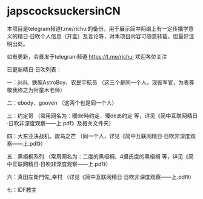 # japscocksuckersinCN
本项目是telegram频道t.me/richui的备份，用于展示简中网络上有一定传播学意义的精日·日吹个人信息（开盒）及言论等，对本项目内容可随意转载，但最好注明出处。

如有更新，会首发于telegram频道 https://t.me/richui 欢迎各位关注

已更新精日·日吹列表：

一：jisili、鉄腕AstroBoy、农民宇航员 （这三个是同一个人，现役军官，为表尊敬我称之为阿童木老师）

二：ebody、gooven （这两个也是同一个人）

三：约定哥 （常用网名为：暧de時约定、暧deあ约定 等，详见《简中互联网精日·日吹非深度观察——上.pdf》及相关文件夹）

四：大东亚决战机、踆乌之芒 （同一个人，详见《简中互联网精日·日吹非深度观察——上.pdf》）

五：黑梧桐系列 （常用网名为：二度的黑梧桐、4摄氏度的黑梧桐 等，详见《简中互联网精日·日吹非深度观察——上.pdf》）

六：真田左衛門佐_幸村 （详见《简中互联网精日·日吹非深度观察——上.pdf》）

七：IDF教主
